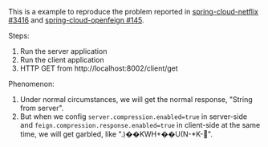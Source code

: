 This is a example to reproduce the problem reported in [spring-cloud-netflix #3416](https://github.com/spring-cloud/spring-cloud-netflix/issues/3416) and [spring-cloud-openfeign #145](https://github.com/spring-cloud/spring-cloud-openfeign/issues/145).

Steps:
1. Run the server application
2. Run the client application
3. HTTP GET from http://localhost:8002/client/get

Phenomenon:
1. Under normal circumstances, we will get the normal response, "String from server".
2. But when we config `server.compression.enabled=true` in server-side and `feign.compression.response.enabled=true` in client-side at the same time, we will get garbled, like ".)��KWH+��U(N-*K-".